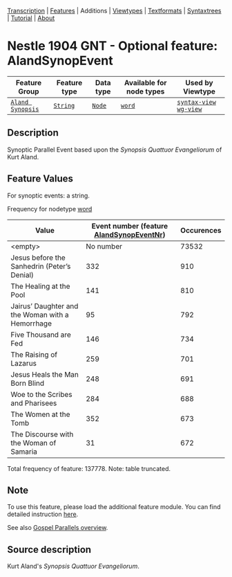 <a name="start"></a>
<div class="hidden-content"><a href="../transcription.md">Transcription</a> | <a href="../features/README.md#start">Features</a> | Additions | <a href="../viewtypes.md#start">Viewtypes</a> | <a href="../textformats.md#start">Textformats</a> |  <a href="../syntaxtrees.md#start">Syntaxtrees</a> | <a href="../tutorial/README.md#start">Tutorial</a>  | <a href="../about.md#start">About</a></div>

# Nestle 1904 GNT - Optional feature: AlandSynopEvent

Feature Group | Feature type |Data type |Available for node types | Used by Viewtype 
---|---|---|---|---
[`Aland Synopsis`](featuresbyfeaturegroup.md#aland-synoptics)|[`String`](featuresbydatatype.md#string)|[`Node`](featuresbynodetype.md#node)| [`word`](featuresbynodetype.md#word) |[`syntax-view`](../syntax-view.md#start) [`wg-view`](../wg-view.md#start) 

## Description

Synoptic Parallel Event based upon the *Synopsis Quattuor Evangeliorum* of Kurt Aland.

## Feature Values

For synoptic events: a string.

Frequency for nodetype [word](featuresbynodetype.md#word)

Value| Event number (feature [AlandSynopEventNr](AlandSynopEventNr.md#start)) |Occurences
---|---|---
&lt;empty&gt;| No number | 73532
Jesus before the Sanhedrin (Peter’s Denial)|332|910
The Healing at the Pool|141|810
Jairus’ Daughter and the Woman with a Hemorrhage|95|792
Five Thousand are Fed|146|734
The Raising of Lazarus|259|701
Jesus Heals the Man Born Blind|248|691
Woe to the Scribes and Pharisees|284|688
The Women at the Tomb|352|673
The Discourse with the Woman of Samaria|31|672

Total frequency of feature: 137778. Note: table truncated.

## Note

To use this feature, please load the additional feature module. You can find detailed instruction [here](README.md#adding-the-features).

See also [Gospel Parallels overview](https://www.bible-researcher.com/parallels.html).

## Source description

Kurt Aland's *Synopsis Quattuor Evangeliorum*.
